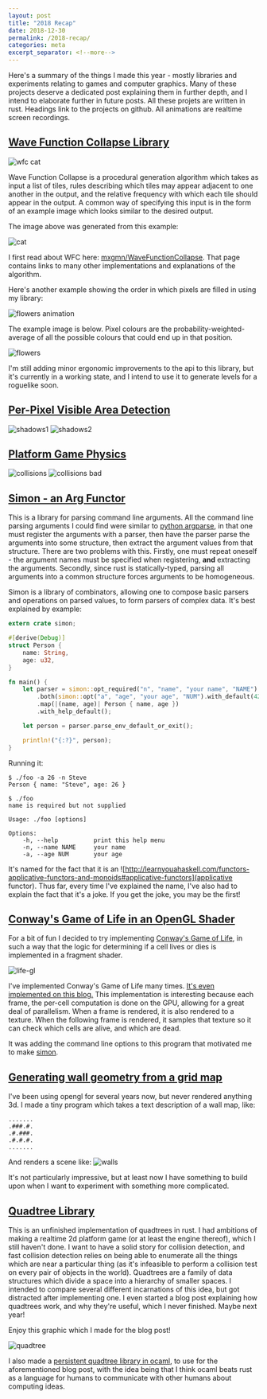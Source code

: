 ```yaml
---
layout: post
title: "2018 Recap"
date: 2018-12-30
permalink: /2018-recap/
categories: meta
excerpt_separator: <!--more-->
---
```


Here's a summary of the things I made this year - mostly libraries and
experiments relating to games and computer graphics. Many of these projects
deserve a dedicated post explaining them in further depth, and I intend to
elaborate further in future posts. All these projets are written in rust.
Headings link to the projects on github. All animations are realtime screen
recordings.

## [Wave Function Collapse Library](https://github.com/stevebob/wfc)

![wfc cat](/images/2018-recap/wfc-cat.png)

Wave Function Collapse is a procedural generation algorithm which takes as input
a list of tiles, rules describing which tiles may appear adjacent to one another
in the output, and the relative frequency with which each tile should appear in
the output. A common way of specifying this input is in the form of an example
image which looks similar to the desired output.

<!--more-->

The image above was generated from this example:

![cat](/images/2018-recap/cat.png)

I first read about WFC here: [mxgmn/WaveFunctionCollapse](https://github.com/mxgmn/WaveFunctionCollapse).
That page contains links to many other implementations and explanations of the algorithm.

Here's another example showing the order in which pixels are filled in using my
library:

![flowers animation](https://raw.githubusercontent.com/stevebob/wfc/master/images/flowers-animate.gif)

The example image is below. Pixel colours are the probability-weighted-average of all the possible
colours that could end up in that position.

![flowers](https://raw.githubusercontent.com/stevebob/wfc/master/images/flowers.png)

I'm still adding minor ergonomic improvements to the api to this library, but
it's currently in a working state, and I intend to use it to generate levels for
a roguelike soon.

## [Per-Pixel Visible Area Detection](https://github.com/stevebob/pixel-shadow-experiment/)

![shadows1](/images/2018-recap/shadows1.gif)
![shadows2](/images/2018-recap/shadows2.gif)

## [Platform Game Physics](https://github.com/stevebob/simple-physics)

![collisions](/images/2018-recap/collisions.gif)
![collisions bad](/images/2018-recap/collisions-bad.gif)


<a name="simon"></a>

## [Simon - an Arg Functor](https://github.com/stevebob/simon)

This is a library for parsing command line arguments. All the command line
parsing arguments I could find were similar to [python argparse](https://docs.python.org/3/library/argparse.html),
in that one must register the arguments with a parser, then have the parser
parse the arguments into some structure, then extract the argument values from
that structure. There are two problems with this. Firstly, one must repeat
oneself - the argument names must be specified when registering, **and**
extracting the arguments. Secondly, since rust is statically-typed, parsing all arguments into a common structure
forces arguments to be homogeneous.

Simon is a library of combinators, allowing one to compose basic parsers and
operations on parsed values, to form parsers of complex data. It's best
explained by example:

```rust
extern crate simon;

#[derive(Debug)]
struct Person {
    name: String,
    age: u32,
}

fn main() {
    let parser = simon::opt_required("n", "name", "your name", "NAME")
        .both(simon::opt("a", "age", "your age", "NUM").with_default(42))
        .map(|(name, age)| Person { name, age })
        .with_help_default();

    let person = parser.parse_env_default_or_exit();

    println!("{:?}", person);
}
```

Running it:
```
$ ./foo -a 26 -n Steve
Person { name: "Steve", age: 26 }

$ ./foo
name is required but not supplied

Usage: ./foo [options]

Options:
    -h, --help          print this help menu
    -n, --name NAME     your name
    -a, --age NUM       your age
```

It's named for the fact that it is an ![http://learnyouahaskell.com/functors-applicative-functors-and-monoids#applicative-functors](applicative functor).
Thus far, every time I've explained the name, I've also had to explain the fact
that it's a joke. If you get the joke, you may be the first!

## [Conway's Game of Life in an OpenGL Shader](https://github.com/stevebob/life-gl)

For a bit of fun I decided to try implementing [Conway's Game of Life](https://en.wikipedia.org/wiki/Conway%27s_Game_of_Life),
in such a way that the logic for determining if a cell lives or dies is
implemented in a fragment shader.

![life-gl](https://raw.githubusercontent.com/stevebob/life-gl/master/images/screenshot1.png)

I've implemented Conway's Game of Life many times. [It's even implemented on
this blog.](/cellular-automata-cave-generation/) This implementation is
interesting because each frame, the per-cell computation is done on the GPU,
allowing for a great deal of parallelism. When a frame is rendered, it is also
rendered to a texture. When the following frame is rendered, it samples that
texture so it can check which cells are alive, and which are dead.

It was adding the command line options to this program that motivated me to make
[simon](#simon).

## [Generating wall geometry from a grid map](https://github.com/stevebob/walls-experiment)

I've been using opengl for several years now, but never rendered anything 3d. I
made a tiny program which takes a text description of a wall map, like:

```
.......
.###.#.
.#.###.
.#.#.#.
.......

```

And renders a scene like:
![walls](/images/2018-recap/walls.png)

It's not particularly impressive, but at least now I have something to build
upon when I want to experiment with something more complicated.

## [Quadtree Library](https://github.com/stevebob/quadtree)

This is an unfinished implementation of quadtrees in rust. I had ambitions of
making a realtime 2d platform game (or at least the engine thereof), which I
still haven't done. I want to have a solid story for collision detection, and
fast collision detection relies on being able to enumerate all the things which
are near a particular thing (as it's infeasible to perform a collision test on
every pair of objects in the world). Quadtrees are a family of data structures
which divide a space into a hierarchy of smaller spaces. I intended to compare
several different incarnations of this idea, but got distracted after
implementing one. I even started a blog post explaining how quadtrees work, and
why they're useful, which I never finished. Maybe next year!

Enjoy this graphic which I made for the blog post!

![quadtree](/images/spatial-queries-with-quadtrees/cover.png)

I also made a [persistent quadtree library in ocaml](https://github.com/stevebob/loose-quadtree-ocaml), to use for the aforementioned
blog post, with the idea being that I think ocaml beats rust as a language for humans
to communicate with other humans about computing ideas.
